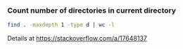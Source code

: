 
### Count number of directories in current directory

```bash
find . -maxdepth 1 -type d | wc -l
```

Details at https://stackoverflow.com/a/17648137

